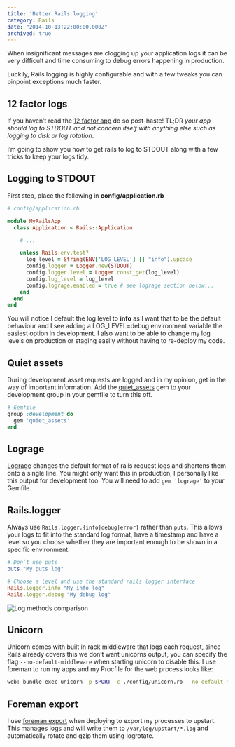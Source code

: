 ```yaml
---
title: 'Better Rails logging'
category: Rails
date: "2014-10-13T22:00:00.000Z"
archived: true
---
```


When insignificant messages are clogging up your application logs it can be very difficult and time consuming to debug errors happening in production.

Luckily, Rails logging is highly configurable and with a few tweaks you can pinpoint exceptions much faster.

## 12 factor logs

If you haven’t read the [12 factor app](http://12factor.net/logs) do so post-haste! TL;DR *your app should log to STDOUT and not concern itself with anything else such as logging to disk or log rotation*.

I’m going to show you how to get rails to log to STDOUT along with a few tricks to keep your logs tidy.

## Logging to STDOUT

First step, place the following in **config/application.rb**

```ruby
# config/application.rb

module MyRailsApp
  class Application < Rails::Application

    # ...

    unless Rails.env.test?
      log_level = String(ENV['LOG_LEVEL'] || "info").upcase
      config.logger = Logger.new(STDOUT)
      config.logger.level = Logger.const_get(log_level)
      config.log_level = log_level
      config.lograge.enabled = true # see lograge section below...
    end
  end
end
```

You will notice I default the log level to **info** as I want that to be the default behaviour and I see adding a LOG_LEVEL=debug environment variable the easiest option in development. I also want to be able to change my log levels on production or staging easily without having to re-deploy my code.

## Quiet assets

During development asset requests are logged and in my opinion, get in the way of important information. Add the [quiet_assets](http://rubygems.org/gems/quiet_assets) gem to your development group in your gemfile to turn this off.

```ruby
# Gemfile
group :development do
  gem 'quiet_assets'
end
```

## Lograge

[Lograge](http://rubygems.org/gems/lograge) changes the default format of rails request logs and shortens them onto a single line. You might only want this in production, I personally like this output for development too. You will need to add `gem 'lograge'` to your Gemfile.

## Rails.logger

Always use `Rails.logger.{info|debug|error}` rather than `puts`. This allows your logs to fit into the standard log format, have a timestamp and have a level so you choose whether they are important enough to be shown in a specific environment.

```ruby
# Don’t use puts
puts "My puts log"

# Choose a level and use the standard rails logger interface
Rails.logger.info "My info log"
Rails.logger.debug "My debug log"
```

![Log methods comparison](/images/articles/better-rails-logging/compared.png)

## Unicorn

Unicorn comes with built in rack middleware that logs each request, since Rails already covers this we don’t want unicorns output, you can specify the flag `--no-default-middleware` when starting unicorn to disable this. I use foreman to run my apps and my Procfile for the web process looks like:

```sh
web: bundle exec unicorn -p $PORT -c ./config/unicorn.rb --no-default-middleware
```

## Foreman export

I use [foreman export](http://ddollar.github.io/foreman/#EXPORTING) when deploying to export my processes to upstart. This manages logs and will write them to `/var/log/upstart/*.log` and automatically rotate and gzip them using logrotate.

